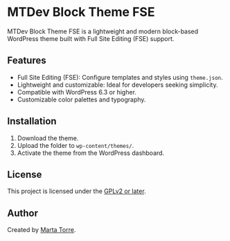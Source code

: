 # MTDev Block Theme FSE

MTDev Block Theme FSE is a lightweight and modern block-based WordPress theme built with Full Site Editing (FSE) support.

## Features

- Full Site Editing (FSE): Configure templates and styles using `theme.json`.
- Lightweight and customizable: Ideal for developers seeking simplicity.
- Compatible with WordPress 6.3 or higher.
- Customizable color palettes and typography.

## Installation

1. Download the theme.
2. Upload the folder to `wp-content/themes/`.
3. Activate the theme from the WordPress dashboard.

## License

This project is licensed under the [GPLv2 or later](https://www.gnu.org/licenses/gpl-2.0.html).

## Author

Created by [Marta Torre](https://martatorre.dev).
